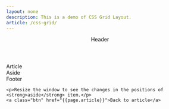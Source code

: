 ```yaml
---
layout: none
description: This is a demo of CSS Grid Layout.
article: /css-grid/
---
```


<html lang="en">
<head>
   <meta charset="UTF-8"/>
    <meta name="viewport" content="width=device-width, initial-scale=1.0, maximum-scale=1">
    <title>{{demo.title}}</title>
    <meta name="description" content="{{demo.description}}" />
    <!-- <link rel="stylesheet" href="/css/demo.css"> -->
    <style>
   

body {
    font-family: Helvetica, sans-serif;
}   

.wrapper {
    display: grid;
    grid-gap: 20px;
    grid-template-columns: 1fr 1fr 1fr;
    color: white;
    font-size: 30px;
 }

header, aside, article, footer {
    grid-column: span 4;
    min-height: 100px;
    padding: 20px;
} 

header {
    background: #4574ba;
}

aside {
    background: #e7e61c;
}

article {
    background: #46b749;
}

footer {
    background: #323232;
}



@media only screen and (min-width: 600px) {
    header {
        grid-column: 1 / 4;
        grid-row: 1 / 2;
        align-items: center;
        
    }

    aside {
        grid-column: 3 / 4;
        grid-row: 2 / 4;
        
    }

    article {
        grid-column: 1 / 3;
        grid-row: 2 / 3;
        
    }

    footer {
        grid-column: 1 / 3;
        grid-row: 3 / 4;
        
    }

    
}

@media only screen and (min-width: 800px) {
    header {
        grid-column: 1 / 4;
        grid-row: 1 / 2;
    }

    aside {
        grid-column: 1 / 2;
        grid-row: 2 / 4;
    }

    article {
        grid-column: 2 / 4;
        grid-row: 2 / 3;
    }

    footer {
        grid-column: 2 / 4;
        grid-row: 3 / 4;
    }

}



</style>
</head>
<body>
    <div class="wrapper">
        <header>Header</header>
        <article>Article</article>
        <aside>Aside</aside>
        <footer>Footer</footer>
    </div>
    
    <p>Resize the window to see the changes in the positions of <strong>aside</strong> item.</p>
    <a class="btn" href="{{page.article}}">Back to article</a>
    
<script src="/demo/css-polyfills.min.js"></script>
</body>


</html>




